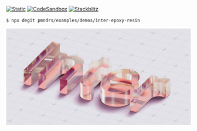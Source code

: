 [![Static](https://img.shields.io/badge/demo-%23646CFF.svg?logo=html5&logoColor=white)](https://pmndrs.github.io/examples/inter-epoxy-resin)
[![CodeSandbox](https://img.shields.io/badge/codesandbox-040404?logo=codesandbox&logoColor=DBDBDB)](https://codesandbox.io/s/github/pmndrs/examples/tree/main/demos/inter-epoxy-resin)
[![Stackblitz](https://img.shields.io/badge/stackblitz-fff?logo=Stackblitz&logoColor=1389FD)](https://stackblitz.com/github/pmndrs/examples/tree/main/demos/inter-epoxy-resin)

```sh
$ npx degit pmndrs/examples/demos/inter-epoxy-resin
```

![](thumbnail.webp)
